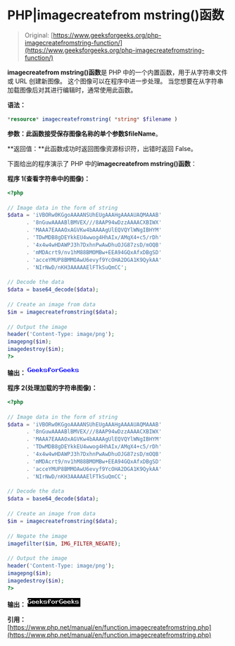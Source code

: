 # PHP|imagecreatefrom mstring()函数

> Original: [https://www.geeksforgeeks.org/php-imagecreatefromstring-function/](https://www.geeksforgeeks.org/php-imagecreatefromstring-function/)

**imagecreatefrom mstring()函数**是 PHP 中的一个内置函数，用于从字符串文件或 URL 创建新图像。 这个图像可以在程序中进一步处理。 当您想要在从字符串加载图像后对其进行编辑时，通常使用此函数。

**语法：**

```php
*resource* imagecreatefromstring( *string* $filename )
```

**参数：**此函数接受保存图像名称的单个参数**$fileName**。

**返回值：**此函数成功时返回图像资源标识符，出错时返回 False。

下面给出的程序演示了 PHP 中的**imagecreatefrom mstring()函数**：

**程序 1(查看字符串中的图像)：**

```php
<?php

// Image data in the form of string
$data = 'iVBORw0KGgoAAAANSUhEUgAAAHgAAAAUAQMAAAB'
      . '8nGuwAAAABlBMVEX///8AAP94wDzzAAAACXBIWX'
      . 'MAAA7EAAAOxAGVKw4bAAAAgUlEQVQYlWNgIBHYM'
      . 'TDwMDB8gDEYkkEU4wwog4HhAIx/AMqX4+c5/rDh'
      . '4x4w4wHDAWPJ3h7DxhnPwAwDhuOJG87zsD/mOQB'
      . 'mMDAcrt9/nv1hM88BMOMBw+EEA94GQxAfxDBgSD'
      . 'acceYMUP8BMMOAwU6evyf9YcOHA2DGA1K9QykAA'
      . 'NIrNwD/nKH3AAAAAElFTkSuQmCC';

// Decode the data
$data = base64_decode($data);

// Create an image from data
$im = imagecreatefromstring($data);

// Output the image
header('Content-Type: image/png');
imagepng($im);
imagedestroy($im);
?>
```

**输出：**
![](img/53d7e1ebd2bf40195945c9e90be8b3ec.png)

**程序 2(处理加载的字符串图像)：**

```php
<?php

// Image data in the form of string
$data = 'iVBORw0KGgoAAAANSUhEUgAAAHgAAAAUAQMAAAB'
      . '8nGuwAAAABlBMVEX///8AAP94wDzzAAAACXBIWX'
      . 'MAAA7EAAAOxAGVKw4bAAAAgUlEQVQYlWNgIBHYM'
      . 'TDwMDB8gDEYkkEU4wwog4HhAIx/AMqX4+c5/rDh'
      . '4x4w4wHDAWPJ3h7DxhnPwAwDhuOJG87zsD/mOQB'
      . 'mMDAcrt9/nv1hM88BMOMBw+EEA94GQxAfxDBgSD'
      . 'acceYMUP8BMMOAwU6evyf9YcOHA2DGA1K9QykAA'
      . 'NIrNwD/nKH3AAAAAElFTkSuQmCC';

// Decode the data
$data = base64_decode($data);

// Create an image from data
$im = imagecreatefromstring($data);

// Negate the image
imagefilter($im, IMG_FILTER_NEGATE);

// Output the image
header('Content-Type: image/png');
imagepng($im);
imagedestroy($im);
?>
```

**输出：**
![](img/72cae62054dba609055ac4b7762e250d.png)

**引用：**[https://www.php.net/manual/en/function.imagecreatefromstring.php](https://www.php.net/manual/en/function.imagecreatefromstring.php)
